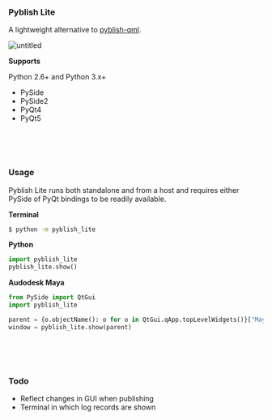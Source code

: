 ### Pyblish Lite

A lightweight alternative to [pyblish-qml](https://github.com/pyblish/pyblish-qml).

![untitled](https://cloud.githubusercontent.com/assets/2152766/14935732/054d938c-0ed3-11e6-9468-a3935a0e5184.gif)

**Supports**

Python 2.6+ and Python 3.x+

- PySide
- PySide2
- PyQt4
- PyQt5

<br>
<br>
<br>

### Usage

Pyblish Lite runs both standalone and from a host and requires either PySide of PyQt bindings to be readily available.

**Terminal**

```bash
$ python -m pyblish_lite
```

**Python**

```python
import pyblish_lite
pyblish_lite.show()
```

**Audodesk Maya**

```python
from PySide import QtGui
import pyblish_lite

parent = {o.objectName(): o for o in QtGui.qApp.topLevelWidgets()}["MayaWindow"]
window = pyblish_lite.show(parent)
```

<br>
<br>
<br>

### Todo

- Reflect changes in GUI when publishing
- Terminal in which log records are shown
